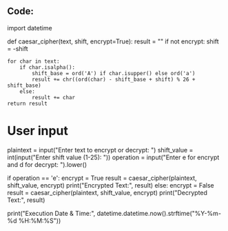 
## Code:

import datetime

def caesar_cipher(text, shift, encrypt=True):
    result = ""
    if not encrypt:
        shift = -shift

    for char in text:
        if char.isalpha():
            shift_base = ord('A') if char.isupper() else ord('a')
            result += chr((ord(char) - shift_base + shift) % 26 + shift_base)
        else:
            result += char
    return result

# User input
plaintext = input("Enter text to encrypt or decrypt: ")
shift_value = int(input("Enter shift value (1-25): "))
operation = input("Enter e for encrypt and d for decrypt: ").lower()

if operation == 'e':
    encrypt = True
    result = caesar_cipher(plaintext, shift_value, encrypt)
    print("Encrypted Text:", result)
else:
    encrypt = False
    result = caesar_cipher(plaintext, shift_value, encrypt)
    print("Decrypted Text:", result)

print("Execution Date & Time:", datetime.datetime.now().strftime("%Y-%m-%d %H:%M:%S"))
